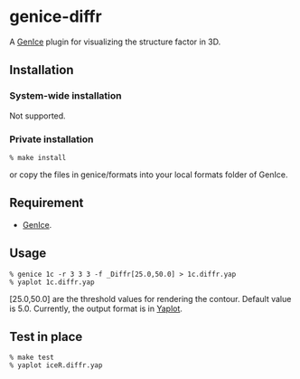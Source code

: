 # genice-diffr

A [GenIce](https://github.com/vitroid/GenIce) plugin for visualizing the structure factor in 3D.

## Installation

### System-wide installation

Not supported.

### Private installation

    % make install
or copy the files in genice/formats into your local formats folder of GenIce.

## Requirement

* [GenIce](https://github.com/vitroid/GenIce).

## Usage

	% genice 1c -r 3 3 3 -f _Diffr[25.0,50.0] > 1c.diffr.yap
	% yaplot 1c.diffr.yap

[25.0,50.0] are the threshold values for rendering the contour.  Default value is 5.0.
Currently, the output format is in [Yaplot](https://github.com/vitroid/Yaplot).

## Test in place

    % make test
    % yaplot iceR.diffr.yap


